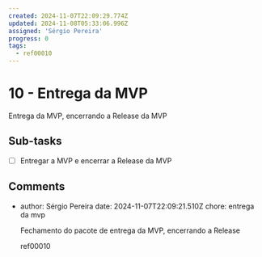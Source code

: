 ```yaml
---
created: 2024-11-07T22:09:29.774Z
updated: 2024-11-08T05:33:06.996Z
assigned: 'Sérgio Pereira'
progress: 0
tags:
  - ref00010
---
```


# 10 - Entrega da MVP

Entrega da MVP, encerrando a Release da MVP

## Sub-tasks

- [ ] Entregar a MVP e encerrar a Release da MVP

## Comments

- author: Sérgio Pereira
  date: 2024-11-07T22:09:21.510Z
  chore: entrega da mvp
  
  Fechamento do pacote de entrega da MVP, encerrando a Release
  
  ref00010
